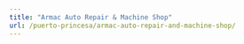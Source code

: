 ```yaml
---
title: "Armac Auto Repair & Machine Shop"
url: /puerto-princesa/armac-auto-repair-and-machine-shop/
---
```

